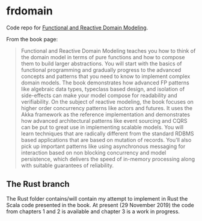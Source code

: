 frdomain
========

Code repo for [Functional and Reactive Domain Modeling](https://www.manning.com/books/functional-and-reactive-domain-modeling).

From the book page:

> Functional and Reactive Domain Modeling teaches you how to think of the domain model in terms of pure functions and how to compose them to build larger abstractions. You will start with the basics of functional programming and gradually progress to the advanced concepts and patterns that you need to know to implement complex domain models. The book demonstrates how advanced FP patterns like algebraic data types, typeclass based design, and isolation of side-effects can make your model compose for readability and verifiability.  On the subject of reactive modeling, the book focuses on higher order concurrency patterns like actors and futures. It uses the Akka framework as the reference implementation and demonstrates how advanced architectural patterns like event sourcing and CQRS can be put to great use in implementing scalable models. You will learn techniques that are radically different from the standard RDBMS based applications that are based on mutation of records. You'll also pick up important patterns like using asynchronous messaging for interaction based on non blocking concurrency and model persistence, which delivers the speed of in-memory processing along with suitable guarantees of reliability.

The Rust branch
---------------

The Rust folder contains/will contain my attempt to implement in Rust the Scala code presented in the book. At present (29 November 2019) the code from chapters 1 and 2 is available and chapter 3 is a work in progress.
